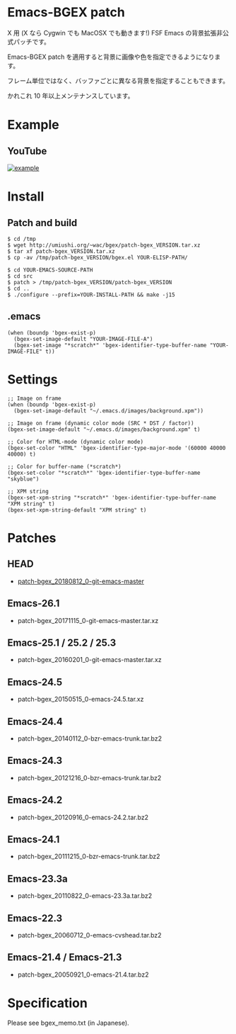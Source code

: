 # Emacs-BGEX patch

X 用 (X なら Cygwin でも MacOSX でも動きます!) FSF Emacs の背景拡張非公式パッチです。

Emacs-BGEX patch を適用すると背景に画像や色を指定できるようになります。

フレーム単位ではなく、バッファごとに異なる背景を指定することもできます。

かれこれ 10 年以上メンテナンスしています。




# Example

## YouTube

[![example](http://img.youtube.com/vi/5P89fA-2ZfU/0.jpg)](http://www.youtube.com/watch?v=5P89fA-2ZfU)




# Install

## Patch and build

```
$ cd /tmp
$ wget http://umiushi.org/~wac/bgex/patch-bgex_VERSION.tar.xz
$ tar xf patch-bgex_VERSION.tar.xz
$ cp -av /tmp/patch-bgex_VERSION/bgex.el YOUR-ELISP-PATH/

$ cd YOUR-EMACS-SOURCE-PATH
$ cd src
$ patch > /tmp/patch-bgex_VERSION/patch-bgex_VERSION
$ cd ..
$ ./configure --prefix=YOUR-INSTALL-PATH && make -j15
```

## .emacs

```
(when (boundp 'bgex-exist-p)
  (bgex-set-image-default "YOUR-IMAGE-FILE-A")
  (bgex-set-image "*scratch*" 'bgex-identifier-type-buffer-name "YOUR-IMAGE-FILE" t))
```




# Settings

```
;; Image on frame
(when (boundp 'bgex-exist-p)
  (bgex-set-image-default "~/.emacs.d/images/background.xpm"))

;; Image on frame (dynamic color mode (SRC * DST / factor))
(bgex-set-image-default "~/.emacs.d/images/background.xpm" t)

;; Color for HTML-mode (dynamic color mode)
(bgex-set-color "HTML" 'bgex-identifier-type-major-mode '(60000 40000 40000) t)

;; Color for buffer-name (*scratch*)
(bgex-set-color "*scratch*" 'bgex-identifier-type-buffer-name "skyblue")

;; XPM string
(bgex-set-xpm-string "*scratch*" 'bgex-identifier-type-buffer-name "XPM string" t)
(bgex-set-xpm-string-default "XPM string" t)
```




# Patches


## HEAD

- [patch-bgex_20180812_0-git-emacs-master](patch-bgex_20180812_0-git-emacs-master)


## Emacs-26.1

- patch-bgex_20171115_0-git-emacs-master.tar.xz


## Emacs-25.1 / 25.2 / 25.3

- patch-bgex_20160201_0-git-emacs-master.tar.xz


## Emacs-24.5

- patch-bgex_20150515_0-emacs-24.5.tar.xz


## Emacs-24.4

- patch-bgex_20140112_0-bzr-emacs-trunk.tar.bz2


## Emacs-24.3

- patch-bgex_20121216_0-bzr-emacs-trunk.tar.bz2


## Emacs-24.2

- patch-bgex_20120916_0-emacs-24.2.tar.bz2


## Emacs-24.1

- patch-bgex_20111215_0-bzr-emacs-trunk.tar.bz2


## Emacs-23.3a

- patch-bgex_20110822_0-emacs-23.3a.tar.bz2


## Emacs-22.3

- patch-bgex_20060712_0-emacs-cvshead.tar.bz2


## Emacs-21.4 / Emacs-21.3

- patch-bgex_20050921_0-emacs-21.4.tar.bz2




# Specification

Please see bgex_memo.txt (in Japanese).
